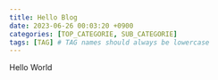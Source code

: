 ```yaml
---
title: Hello Blog
date: 2023-06-26 00:03:20 +0900
categories: [TOP_CATEGORIE, SUB_CATEGORIE]
tags: [TAG] # TAG names should always be lowercase
---
```


Hello World